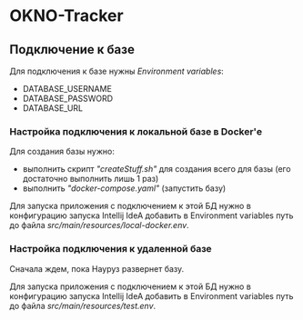 # OKNO-Tracker





## Подключение к базе

Для подключения к базе нужны *Environment variables*:

- DATABASE_USERNAME
- DATABASE_PASSWORD
- DATABASE_URL



### Настройка подключения к локальной базе в Docker'е

Для создания базы нужно:

- выполнить скрипт *"createStuff.sh"* для создания всего для базы (его достаточно выполнить лишь 1 раз)
- выполнить *"docker-compose.yaml"* (запустить базу)

Для запуска приложения с подключением к этой БД нужно в конфигурацию запуска Intellij IdeA добавить в Environment variables путь до файла *src/main/resources/local-docker.env*.



### Настройка подключения к удаленной базе

Сначала ждем, пока Науруз развернет базу.

Для запуска приложения с подключением к этой БД нужно в конфигурацию запуска Intellij IdeA добавить в Environment variables путь до файла *src/main/resources/test.env*.